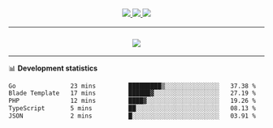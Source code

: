 <h3 align="center">
  <a href="https://github.com/hwalker928">
      <img src="https://img.shields.io/github/followers/hwalker928?label=Followers&style=for-the-badge&color=lightblue">
  </a>
  <a href="https://harryw.link/discord" alt="Discord">
      <img src="https://img.shields.io/discord/738451951758606336?label=discord&style=for-the-badge&color=lightblue"/>
  </a>
  <a href="https://harryw.link/sparked" alt="Sparked Host">
      <img src="https://img.shields.io/static/v1?label=Sponsor&message=Sparked%20Host&color=yellow&style=for-the-badge"/>
  </a>
</h3>

<hr>


<h3 align="center">
  <a href="https://github.com/hwalker928">
      <img src="https://github-profile-trophy.vercel.app/?username=hwalker928&no-bg=true&no-frame=true">
  </a>
</h3>


<hr>

📊 **Development statistics**

<!--START_SECTION:waka-->

```txt
Go               23 mins         █████████▒░░░░░░░░░░░░░░░   37.38 %
Blade Template   17 mins         ██████▓░░░░░░░░░░░░░░░░░░   27.19 %
PHP              12 mins         ████▓░░░░░░░░░░░░░░░░░░░░   19.26 %
TypeScript       5 mins          ██░░░░░░░░░░░░░░░░░░░░░░░   08.13 %
JSON             2 mins          █░░░░░░░░░░░░░░░░░░░░░░░░   03.91 %
```

<!--END_SECTION:waka-->
